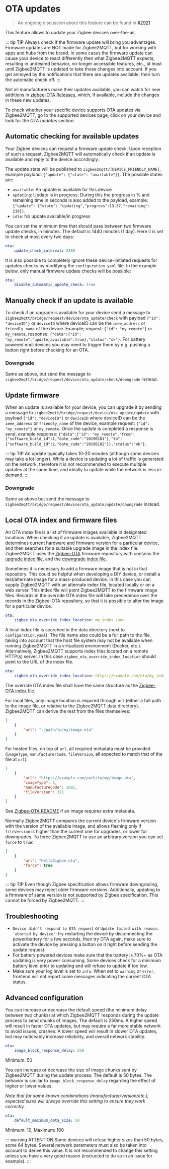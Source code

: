 ---
---

# OTA updates

> An ongoing discussion about this feature can be found in [#2921](https://github.com/Koenkk/zigbee2mqtt/issues/2921)

This feature allows to update your Zigbee devices over-the-air.

::: tip TIP
Always check if the firmware update will bring you advantages. Firmware updates are NOT made for Zigbee2MQTT, but for working with apps and hubs from the brand.
In some cases the firmware update can cause your device to react differently then what Zigbee2MQTT expects, resulting in undesired behavior, no-longer accessible features, etc., at least until Zigbee2MQTT is updated to take those changes into account.
If you get annoyed by the notifications that there are updates available, then turn the automatic check off.
:::

Not all manufacturers make their updates available, you can watch for new additions in [zigbee-OTA Releases](https://github.com/Koenkk/zigbee-OTA/releases), which, if available, include the changes in these new updates.

To check whether your specific device supports OTA updates via Zigbee2MQTT, go to the supported devices page, click on your device and look for the _OTA updates_ section.

## Automatic checking for available updates

Your Zigbee devices can request a firmware update check. Upon reception of such a request, Zigbee2MQTT will automatically check if an update is available and reply to the device accordingly.

The update state will be published to `zigbee2mqtt/[DEVICE_FRIENDLY_NAME]`, example payload: `{"update": {"state": "available"}}`.
The possible states are:

-   `available`: An update is available for this device
-   `updating`: Update is in progress. During this the progress in % and remaining time in seconds is also added to the payload, example: `{"update": {"state": "updating","progress":13.37,"remaining": 219}}`.
-   `idle`: No update available/in progress

You can set the minimum time that should pass between two firmware update checks, in minutes. The default is 1440 minutes (1 day). Here it is set to check at most every two days:

```yaml
ota:
    update_check_interval: 2880
```

It is also possible to completely ignore these device-initiated requests for updates checks by modifying the `configuration.yaml` file. In the example below, only manual firmware update checks will be possible:

```yaml
ota:
    disable_automatic_update_check: true
```

## Manually check if an update is available

To check if an upgrade is available for your device send a message to `zigbee2mqtt/bridge/request/device/ota_update/check` with payload `{"id": "deviceID"}` or `deviceID` where deviceID can be the `ieee_address` or `friendly_name` of the device. Example; request: `{"id": "my_remote"}` or `my_remote`, response: `{"data":{"id": "my_remote","update_available":true},"status":"ok"}`. For battery powered end-devices you may need to trigger them by e.g. pushing a button right before checking for an OTA.

### Downgrade

Same as above, but send the message to `zigbee2mqtt/bridge/request/device/ota_update/check/downgrade` instead.

## Update firmware

When an update is available for your device, you can upgrade it by sending a message to `zigbee2mqtt/bridge/request/device/ota_update/update` with payload `{"id": "deviceID"}` or `deviceID` where deviceID can be the `ieee_address` or `friendly_name` of the device, example request: `{"id": "my_remote"}` or `my_remote`. Once the update is completed a response is send, example response: `{"data":{"id": "my_remote","from":{"software_build_id":1,"date_code":"20190101"},"to":{"software_build_id":2,"date_code":"20190102"}},"status":"ok"}`.

::: tip TIP
An update typically takes 10-20 minutes (although some devices may take a lot longer). While a device is updating a lot of traffic is generated on the network, therefore it is not recommended to execute multiple updates at the same time, and ideally to update while the network is less in-demand.
:::

### Downgrade

Same as above but send the message to `zigbee2mqtt/bridge/request/device/ota_update/update/downgrade` instead.

## Local OTA index and firmware files

An OTA index file is a list of firmware images available in designated locations. When checking if an update is available, Zigbee2MQTT determines current hardware and firmware version for a particular device, and then searches for a suitable upgrade image in the index file. Zigbee2MQTT uses the [Zigbee-OTA](https://github.com/Koenkk/zigbee-OTA) firmware repository with contains the [upgrade index file](https://github.com/Koenkk/zigbee-OTA/blob/master/index.json), and the [downgrade index file](https://github.com/Koenkk/zigbee-OTA/blob/master/index1.json).

Sometimes it is necessary to add a firmware image that is not in that repository. This could be helpful when developing a DIY device, or install a test/alternate image for a mass-produced device. In this case you can supply Zigbee2MQTT with an alternate index file, located locally or on a web server. This index file will point Zigbee2MQTT to the firmware image files. Records in the override OTA index file will take precedence over the records in the Zigbee-OTA repository, so that it is possible to alter the image for a particular device.

```yaml
ota:
    zigbee_ota_override_index_location: my_index.json
```

A local index file is searched in the data directory (next to `configuration.yaml`). The file name also could be a full path to the file, taking into account that the host file system may not be available when running Zigbee2MQTT in a virtualized environment (Docker, etc.). Alternatively, Zigbee2MQTT supports index files located on a remote HTTP(s) server. In this case `zigbee_ota_override_index_location` should point to the URL of the index file.

```yaml
ota:
    zigbee_ota_override_index_location: https://example.com/ota/my_index.json
```

The override OTA index file shall have the same structure as the [Zigbee-OTA index file](https://github.com/Koenkk/zigbee-OTA/blob/master/index.json).

For local files, only image location is required through `url` (either a full path to the image file, or relative to the Zigbee2MQTT data directory). Zigbee2MQTT can derive the rest from the files themselves:

```json
[
    {
        "url": "./path/to/my/image.ota"
    }
]
```

For hosted files, on top of `url`, all required metadata must be provided (`imageType`, `manufacturerCode`, `fileVersion`, all expected to match that of the file at `url`):

```json
[
    {
        "url": "https://example.com/path/to/my/image.ota",
        "imageType": 1,
        "manufactureCode": 1001,
        "fileVersion": 321
    }
]
```

See [Zigbee-OTA README](https://github.com/Koenkk/zigbee-OTA/tree/master?tab=readme-ov-file#notes-for-maintainers--developers) if an image requires extra metadata.

Normally Zigbee2MQTT compares the current device's firmware version with the version of the available image, and allows flashing only if `fileVersion` is higher than the current one for upgrades, or lower for downgrades. To force Zigbee2MQTT to use an arbitrary version you can set `force` to `true`:

```json
[
    {
        "url": "HelloZigbee.ota",
        "force": true
    }
]
```

::: tip TIP
Even though Zigbee specification allows firmware downgrading, some devices may reject older firmware versions. Additionally, updating to a firmware of same version is not supported by Zigbee specification. This cannot be forced by Zigbee2MQTT.
:::

## Troubleshooting

-   `Device didn't respond to OTA request` or `Update failed with reason: 'aborted by device'`: try restarting the device by disconnecting the power/battery for a few seconds, then try OTA again, make sure to activate the device by pressing a button on it right before sending the update request.
-   For battery powered devices make sure that the battery is 70%+ as OTA updating is very power consuming. Some devices check for a minimum battery level prior to updating and will refuse to update if too low.
-   Make sure your log level is set to `info`. When set to `warning` or `error`, frontend will not report some messages indicating the current OTA status.

## Advanced configuration

You can increase or decrease the default speed (the minimum delay between two chunks) at which Zigbee2MQTT responds during the update process to send chunks of images. The default is 250ms. A higher speed will result in faster OTA updates, but may require a far more stable network to avoid issues, crashes. A lower speed will result in slower OTA updates, but may noticeably increase reliability, and overall network stability.

```yaml
ota:
    image_block_response_delay: 250
```

Minimum: 50

You can increase or decrease the size of image chunks sent by Zigbee2MQTT during the update process. The default is 50 bytes. The behavior is similar to `image_block_response_delay` regarding the effect of higher or lower values.

_Note that for some known combinations (manufacturer/version/etc.), expected sizes will always override this setting to ensure they work correctly._

```yaml
ota:
    default_maximum_data_size: 50
```

Minimum: 10, Maximum: 100

::: warning ATTENTION
Some devices will refuse higher sizes than 50 bytes, some 64 bytes. Several network parameters must also be taken into account to derive this value. It is not recommended to change this setting unless you have a very good reason (instructed to do so in an issue for example).
:::
